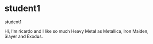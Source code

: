 # student1
student1

Hi, I'm ricardo and I like so much Heavy Metal as Metallica, Iron Maiden, Slayer and Exodus.
